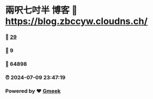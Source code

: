 # 兩呎七吋半 博客 :link: https://blog.zbccyw.cloudns.ch/ 
### :page_facing_up: [29](https://blog.zbccyw.cloudns.ch//tag.html) 
### :speech_balloon: 9 
### :hibiscus: 64898 
### :alarm_clock: 2024-07-09 23:47:19 
### Powered by :heart: [Gmeek](https://github.com/Meekdai/Gmeek)
